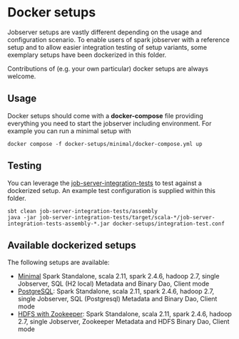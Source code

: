 # Docker setups
Jobserver setups are vastly different depending on the usage and configuration scenario.
To enable users of spark jobserver with a reference setup and to allow easier integration testing of setup variants, some exemplary setups have been dockerized in this folder.

Contributions of (e.g. your own particular) docker setups are always welcome.

## Usage
Docker setups should come with a **docker-compose** file providing everything you need to start the jobserver including environment.
For example you can run a minimal setup with
```
docker compose -f docker-setups/minimal/docker-compose.yml up
```

## Testing
You can leverage the [job-server-integration-tests](../job-server-integration-tests) to test against a dockerized setup.
An example test configuration is supplied within this folder.
```
sbt clean job-server-integration-tests/assembly
java -jar job-server-integration-tests/target/scala-*/job-server-integration-tests-assembly-*.jar docker-setups/integration-test.conf
```

## Available dockerized setups
The following setups are available:
* [Minimal](minimal)
  Spark Standalone, scala 2.11, spark 2.4.6, hadoop 2.7, single Jobserver, SQL (H2 local) Metadata and Binary Dao, Client mode
* [PostgreSQL](postgres):
  Spark Standalone, scala 2.11, spark 2.4.6, hadoop 2.7, single Jobserver, SQL (Postgresql) Metadata and Binary Dao, Client mode
* [HDFS with Zookeeper](hdfs_with_zookeeper):
  Spark Standalone, scala 2.11, spark 2.4.6, hadoop 2.7, single Jobserver, Zookeeper Metadata and HDFS Binary Dao, Client mode
